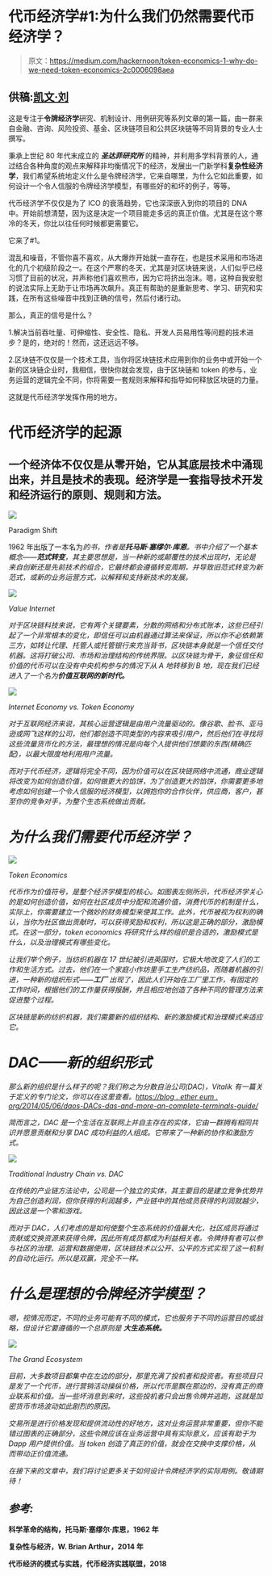 # 代币经济学#1:为什么我们仍然需要代币经济学？

> 原文：<https://medium.com/hackernoon/token-economics-1-why-do-we-need-token-economics-2c0006098aea>

## 供稿:[凯文·刘](https://www.linkedin.com/in/kevin-liu-bumo)

这是专注于**令牌经济学**研究、机制设计、用例研究等系列文章的第一篇，由一群来自金融、咨询、风险投资、基金、区块链项目和公共区块链等不同背景的专业人士撰写。

秉承上世纪 80 年代末成立的 ***圣达菲研究所*** 的精神，并利用多学科背景的人，通过结合各种角度的观点来解释非均衡情况下的经济，发展出一门新学科**复杂性经济学**，我们希望系统地定义什么是令牌经济学，它来自哪里，为什么它如此重要，如何设计一个令人信服的令牌经济学模型，有哪些好的和坏的例子，等等。

代币经济学不仅仅是为了 ICO 的衰落趋势，它也深深嵌入到你的项目的 DNA 中。开始前想清楚，因为这是决定一个项目能走多远的真正价值。尤其是在这个寒冷的冬天，你比以往任何时候都更需要它。

它来了#1。

混乱和噪音，不管你喜不喜欢，从大爆炸开始就一直存在，也是技术采用和市场进化的几个初级阶段之一。在这个严寒的冬天，尤其是对区块链来说，人们似乎已经习惯了目前的状况，并声称他们喜欢熊市，因为它将挤出泡沫。嗯，这种自我安慰的说法实际上无助于让市场再次飙升。真正有帮助的是重新思考、学习、研究和实践，在所有这些噪音中找到正确的信号，然后付诸行动。

那么，真正的信号是什么？

1.解决当前吞吐量、可伸缩性、安全性、隐私、开发人员易用性等问题的技术进步？是的，绝对的！然而，这还远远不够。

2.区块链不仅仅是一个技术工具，当你将区块链技术应用到你的业务中或开始一个新的区块链企业时，我相信，很快你就会发现，由于区块链和 token 的参与，业务运营的逻辑完全不同，你将需要一套规则来解释和指导如何释放区块链的力量。

这就是代币经济学发挥作用的地方。

# 代币经济学的起源

## 一个经济体不仅仅是从零开始，它从其底层技术中涌现出来，并且是技术的表现。经济学是一套指导技术开发和经济运行的原则、规则和方法。

![](img/ec17b665f6fb8010728670d384f4425b.png)

Paradigm Shift

1962 年出版了一本名为*的书，作者是**托马斯·塞缪尔·库恩**。书中介绍了一个基本概念——**范式转变**，其主要思想是，当一种新的或颠覆性的技术出现时，无论是来自创新还是先前技术的组合，它最终都会遵循转变周期，并导致旧范式转变为新范式，或新的业务运营方式，以解释和支持新技术的发展。*

*![](img/013f78ccaf97acb9a4c5a8d9a41df84c.png)*

*Value Internet*

*对于区块链科技来说，它有两个关键要素，分散的网络和分布式账本，这些已经引起了一个非常根本的变化，即信任可以由机器通过算法来保证，所以你不必依赖第三方，如转让代理、托管人或托管银行来充当背书，区块链本身就是一个信任交付机器。这将打破公司、市场和治理结构的传统界限。以区块链为骨干，象征信任和价值的代币可以在没有中央机构参与的情况下从 A 地转移到 B 地，现在我们已经进入了一个名为**价值互联网的新时代。***

*![](img/492b0a2fc8c7ec63cfe908b11b23862a.png)*

*Internet Economy vs. Token Economy*

*对于互联网经济来说，其核心运营逻辑是由用户流量驱动的。像谷歌、脸书、亚马逊或网飞这样的公司，他们都创造不同类型的内容来吸引用户，然后他们在寻找将这些流量货币化的方法，最理想的情况是向每个人提供他们想要的东西(精确匹配)，以最大限度地利用用户流量。*

*而对于代币经济，逻辑将完全不同，因为价值可以在区块链网络中流通，商业逻辑将改变为如何创造价值，如何做更大的馅饼，为了创造更大的馅饼，你需要更多地考虑如何创建一个令人信服的经济模型，以拥抱你的合作伙伴，供应商，客户，甚至你的竞争对手，为整个生态系统做出贡献。*

# *为什么我们需要代币经济学？*

*![](img/2d3c9fa59d96e16320bcd65b9ae38d56.png)*

*Token Economics*

*代币作为价值符号，是整个经济学模型的核心。如图表左侧所示，代币经济学关心的是如何创造价值，如何在社区成员中分配和流通价值，消费代币的机制是什么，实际上，你需要建立一个微妙的财务模型来使其工作。此外，代币被视为权利的确认，当你为社区做出贡献时，可以获得奖励和权利，所以这是正确的部分，激励模式。在这一部分，token economics 将研究什么样的组织是合适的，激励模式是什么，以及治理模式有哪些变化。*

*让我们举个例子，当纺织机器在 17 世纪被引进英国时，它极大地改变了人们的工作和生活方式。过去，他们在一个家庭小作坊里手工生产纺织品，而随着机器的引进，一种新的组织形式——***工厂*** 出现了，因此人们开始在工厂里工作，有固定的工作时间，根据他们的工作量获得报酬，并且相应地创造了各种不同的管理方法来促进整个过程。*

*区块链是新的纺织机器，我们需要新的组织结构、新的激励模式和治理模式来适应它。*

# *DAC——新的组织形式*

*那么新的组织是什么样子的呢？我们称之为分散自治公司(DAC)，Vitalik 有一篇关于定义的专门论文，你可以在这里查看。[https://blog . ether eum . org/2014/05/06/daos-DACs-das-and-more-an-complete-terminals-guide/](https://blog.ethereum.org/2014/05/06/daos-dacs-das-and-more-an-incomplete-terminology-guide/)*

*简而言之，DAC 是一个生活在互联网上并自主存在的实体，它由一群拥有相同共识并愿意贡献和分享 DAC 成功利益的人组成。它带来了一种新的协作和激励方式。*

*![](img/08c4d282104a014a3cfe2dc67cb46359.png)*

*Traditional Industry Chain vs. DAC*

*在传统的产业链方法论中，公司是一个独立的实体，其主要目的是建立竞争优势并为自己创造利润，但你获得的利润越多，产业链中的其他成员获得的利润就越少，因此这是一个零和游戏。*

*而对于 DAC，人们考虑的是如何使整个生态系统的价值最大化，社区成员将通过贡献或交换资源来获得令牌，因此所有成员都成为利益相关者。令牌持有者可以参与社区的治理、运营和数据使用，区块链技术以公开、公平的方式实现了这一机制的自动化运行。所以是双赢，完全不一样。*

# *什么是理想的令牌经济学模型？*

*嗯，视情况而定，不同的业务可能有不同的模式，它也服务于不同的运营目的或战略，但设计它要遵循的一个总原则是 ***大生态系统。****

*![](img/0de7770d6bb68f529da6c470d8023c4c.png)*

*The Grand Ecosystem*

*目前，大多数项目都集中在左边的部分，那里充满了投机者和投资者。有些项目只是发了一个代币，进行营销活动操纵价格，所以代币是飘在那边的，没有真正的商业联系和价值。当一些坏消息到来时，这些投机者只会出售令牌并逃跑，这就是加密货币市场波动如此剧烈的原因。*

*交易所是进行价格发现和提供流动性的好地方，这对业务运营非常重要，但你不能错过图表的正确部分，这些令牌应该在业务运营中具有实际意义，应该有助于为 Dapp 用户提供价值。当 token 创造了真正的价值，就会在交换中支撑价格，从而带动正价值流通。*

*在接下来的文章中，我们将讨论更多关于如何设计令牌经济学的实际用例。敬请期待！*

## *参考:*

**科学革命的结构，托马斯·塞缪尔·库恩，1962 年**

**复杂性与经济，W. Brian Arthur，2014 年**

**代币经济的模式与实践，代币经济实践联盟，2018**